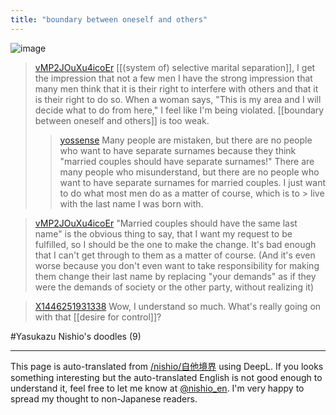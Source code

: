 ```yaml
---
title: "boundary between oneself and others"
---
```


![image](https://gyazo.com/f8d83530df1050a6e0468cdaddd2b4fe/thumb/1000)

> [vMP2JOuXu4icoEr](https://x.com/vMP2JOuXu4icoEr/status/1832690554976735578) [[(system of) selective marital separation]], I get the impression that not a few men I have the strong impression that many men think that it is their right to interfere with others and that it is their right to do so.
>  When a woman says, "This is my area and I will decide what to do from here," I feel like I'm being violated.
>  [[boundary between oneself and others]] is too weak.
>  >[yossense](https://x.com/yossense/status/1832690554976735578) Many people are mistaken, but there are no people who want to have separate surnames because they think "married couples should have separate surnames!" There are many people who misunderstand, but there are no people who want to have separate surnames for married couples.
>  I just want to do what most men do as a matter of course, which is to > live with the last name I was born with.

> [vMP2JOuXu4icoEr](https://x.com/vMP2JOuXu4icoEr/status/1833321530635522236) "Married couples should have the same last name" is the obvious thing to say, that I want my request to be fulfilled, so I should be the one to make the change. It's bad enough that I can't get through to them as a matter of course.
>  (And it's even worse because you don't even want to take responsibility for making them change their last name by replacing "your demands" as if they were the demands of society or the other party, without realizing it)

> [X1446251931338](https://x.com/X1446251931338/status/1833399599748538543) Wow, I understand so much.
>  What's really going on with that [[desire for control]]?

#Yasukazu Nishio's doodles (9)

---
This page is auto-translated from [/nishio/自他境界](https://scrapbox.io/nishio/自他境界) using DeepL. If you looks something interesting but the auto-translated English is not good enough to understand it, feel free to let me know at [@nishio_en](https://twitter.com/nishio_en). I'm very happy to spread my thought to non-Japanese readers.